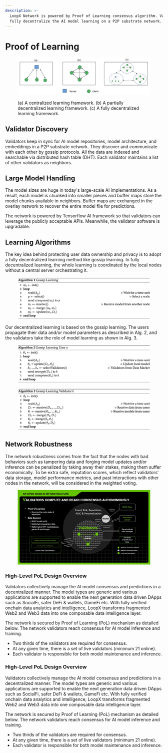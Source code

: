 ```yaml
---
description: >-
  LoopX Network is powered by Proof of Learning consensus algorithm. Validators
  fully decentralize the AI model learning on a P2P substrate network.
---
```


# Proof of Learning

<figure><img src="../.gitbook/assets/image (13).png" alt=""><figcaption><p>(a) A centralized learning framework. (b) A partially decentralized learning framework. (c) A fully decentralized learning framework.</p></figcaption></figure>

## Validator Discovery

Validators keep in sync for AI model repositories, model architecture, and embeddings in a P2P substrate network. They discover and communicate with each other by gossip protocols. All the data are indexed and searchable via distributed hash table (DHT). Each validator maintains a list of other validators as neighbors.

## Large Model Handling

The model sizes are huge in today's large-scale AI implementations. As a result, each model is chunked into smaller pieces and buffer maps store the model chunks available in neighbors. Buffer maps are exchanged in the overlay network to recover the entire model file for predictions.

The network is powered by Tensorflow AI framework so that validators can leverage the publicly acceptable APIs. Meanwhile, the validator software is upgradable.

## Learning Algorithms

The key idea behind protecting user data ownership and privacy is to adopt a fully decentralized learning method like gossip learning. In fully decentralized learning, the whole learning is coordinated by the local nodes without a central server orchestrating it.

<figure><img src="../.gitbook/assets/image (10).png" alt=""><figcaption></figcaption></figure>

Our decentralized learning is based on the gossip learning. The users propagate their data and/or model parameters as described in Alg. 2, and the validators take the role of model learning as shown in Alg. 3.

<figure><img src="../.gitbook/assets/image (15).png" alt=""><figcaption></figcaption></figure>

<figure><img src="../.gitbook/assets/image (1).png" alt=""><figcaption></figcaption></figure>

## Network Robustness

The network robustness comes from the fact that the nodes with bad behaviors such as tampering data and forging model updates and/or inference can be penalized by taking away their stakes, making them suffer economically. To be extra safe, reputation scores, which reflect validators’ data storage, model performance metrics, and past interactions with other nodes in the network, will be considered in the weighted voting.





<figure><img src="../.gitbook/assets/Slide4.jpg" alt=""><figcaption></figcaption></figure>

### High-Level PoL Design Overview

Validators collectively manage the AI model consensus and predictions in a decentralized manner. The model types are generic and various applications are supported to enable the next generation data driven DApps such as SocialFi, safer DeFi & wallets, GameFi etc. With fully verified onchain data analytics and intelligence, LoopX transforms fragmented Web2 and Web3 data into one composable data intelligence layer​.

The network is secured by Proof of Learning (PoL) mechanism as detailed below. The network validators reach consensus for AI model inference and training.

* Two thirds of the validators are required for consensus.
* At any given time, there is a set of live validators (minimum 21 online).
* Each validator is responsible for both model maintenance and inference.



### High-Level PoL Design Overview

Validators collectively manage the AI model consensus and predictions in a decentralized manner. The model types are generic and various applications are supported to enable the next generation data driven DApps such as SocialFi, safer DeFi & wallets, GameFi etc. With fully verified onchain data analytics and intelligence, LoopX transforms fragmented Web2 and Web3 data into one composable data intelligence layer​.

The network is secured by Proof of Learning (PoL) mechanism as detailed below. The network validators reach consensus for AI model inference and training.

* Two thirds of the validators are required for consensus.
* At any given time, there is a set of live validators (minimum 21 online).
* Each validator is responsible for both model maintenance and inference.



